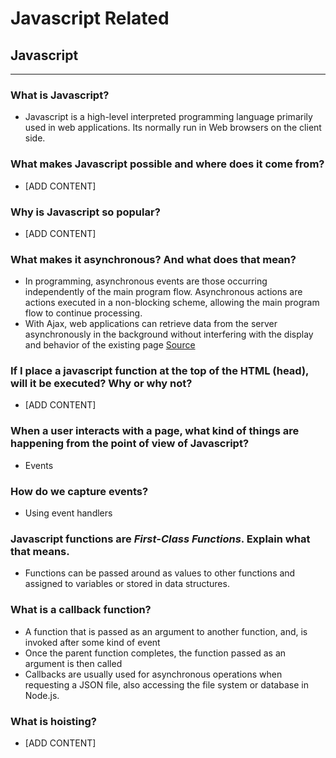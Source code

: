 # Javascript Related


## Javascript
----

### What is Javascript?

* Javascript is a high-level interpreted programming language primarily used in web applications. Its normally run in Web browsers on the client side.

### What makes Javascript possible and where does it come from?

* [ADD CONTENT]

### Why is Javascript so popular?

* [ADD CONTENT]

### What makes it asynchronous? And what does that mean?

* In programming, asynchronous events are those occurring independently of the main program flow. Asynchronous actions are actions executed in a non-blocking scheme, allowing the main program flow to continue processing.
* With Ajax, web applications can retrieve data from the server asynchronously in the background without interfering with the display and behavior of the existing page [Source](http://stackoverflow.com/a/4559048/6664582)


### If I place a javascript function at the top of the HTML (head), will it be executed? Why or why not?

* [ADD CONTENT]

### When a user interacts with a page, what kind of things are happening from the point of view of Javascript?

* Events

### How do we capture events?

* Using event handlers

### Javascript functions are _First-Class Functions_. Explain what that means.

* Functions can be passed around as values to other functions and assigned to variables or stored in data structures.

### What is a callback function?

* A function that is passed as an argument to another function, and, is invoked after some kind of event
* Once the parent function completes, the function passed as an argument is then called
* Callbacks are usually used for asynchronous operations when requesting a JSON file, also accessing the file system or database in Node.js.

### What is hoisting?

* [ADD CONTENT]
